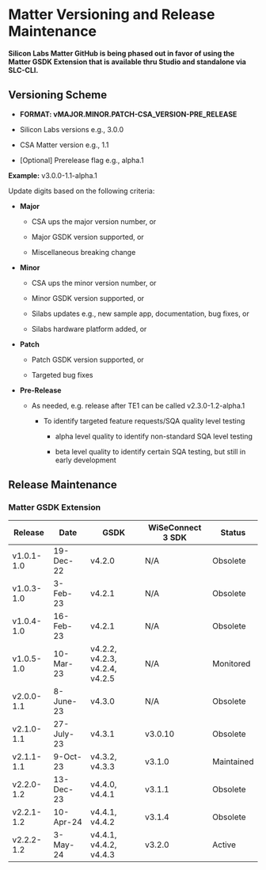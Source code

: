 # Matter Versioning and Release Maintenance

**Silicon Labs Matter GitHub is being phased out in favor of using the Matter GSDK Extension that is available thru Studio and standalone via SLC-CLI.**

## Versioning Scheme

- **FORMAT: vMAJOR.MINOR.PATCH-CSA\_VERSION-PRE\_RELEASE**

- Silicon Labs versions e.g., 3.0.0

- CSA Matter version e.g., 1.1

- [Optional] Prerelease flag e.g., alpha.1

**Example:** v3.0.0-1.1-alpha.1

Update digits based on the following criteria:

- **Major**

  - CSA ups the major version number, or

  - Major GSDK version supported, or

  - Miscellaneous breaking change

- **Minor**

  - CSA ups the minor version number, or

  - Minor GSDK version supported, or

  - Silabs updates e.g., new sample app, documentation, bug fixes, or

  - Silabs hardware platform added, or

- **Patch**

  - Patch GSDK version supported, or

  - Targeted bug fixes

- **Pre-Release**

  - As needed, e.g. release after TE1 can be called v2.3.0-1.2-alpha.1

    - To identify targeted feature requests/SQA quality level testing

      - alpha level quality to identify non-standard SQA level testing

      - beta level quality to identify certain SQA testing, but still in early development


## Release Maintenance

### Matter GSDK Extension

| **Release** | **Date** | **GSDK** | **WiSeConnect 3 SDK** | **Status** |
|-------------|----------|----------|----------|----------|
| v1.0.1-1.0 | 19-Dec-22  | v4.2.0 |  N/A | Obsolete | 
| v1.0.3-1.0 | 3-Feb-23   | v4.2.1 |  N/A | Obsolete |
| v1.0.4-1.0 | 16-Feb-23  | v4.2.1 |  N/A | Obsolete |
| v1.0.5-1.0 | 10-Mar-23  | v4.2.2, v4.2.3, v4.2.4, v4.2.5 | N/A | Monitored |
| v2.0.0-1.1 | 8-June-23  | v4.3.0 | N/A | Obsolete |
| v2.1.0-1.1 | 27-July-23 | v4.3.1 | v3.0.10 | Obsolete |
| v2.1.1-1.1 | 9-Oct-23   | v4.3.2, v4.3.3 | v3.1.0 | Maintained |
| v2.2.0-1.2 | 13-Dec-23  | v4.4.0, v4.4.1 | v3.1.1 | Obsolete |
| v2.2.1-1.2 | 10-Apr-24  | v4.4.1, v4.4.2 | v3.1.4 | Obsolete |
| v2.2.2-1.2 | 3-May-24   | v4.4.1, v4.4.2, v4.4.3 | v3.2.0 | Active |

